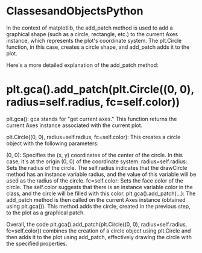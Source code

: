 # ClassesandObjectsPython
In the context of matplotlib, the add_patch method is used to add a graphical shape (such as a circle, rectangle, etc.) to the current Axes instance, which represents the plot's coordinate system. The plt.Circle function, in this case, creates a circle shape, and add_patch adds it to the plot.

Here's a more detailed explanation of the add_patch method:

# plt.gca().add_patch(plt.Circle((0, 0), radius=self.radius, fc=self.color))


plt.gca(): gca stands for "get current axes." This function returns the current Axes instance associated with the current plot.

plt.Circle((0, 0), radius=self.radius, fc=self.color): This creates a circle object with the following parameters:

(0, 0): Specifies the (x, y) coordinates of the center of the circle. In this case, it's at the origin (0, 0) of the coordinate system.
radius=self.radius: Sets the radius of the circle. The self.radius indicates that the drawCircle method has an instance variable radius, and the value of this variable will be used as the radius of the circle.
fc=self.color: Sets the face color of the circle. The self.color suggests that there is an instance variable color in the class, and the circle will be filled with this color.
plt.gca().add_patch(...): The add_patch method is then called on the current Axes instance (obtained using plt.gca()). This method adds the circle, created in the previous step, to the plot as a graphical patch.

Overall, the code plt.gca().add_patch(plt.Circle((0, 0), radius=self.radius, fc=self.color)) combines the creation of a circle object using plt.Circle and then adds it to the plot using add_patch, effectively drawing the circle with the specified properties.
